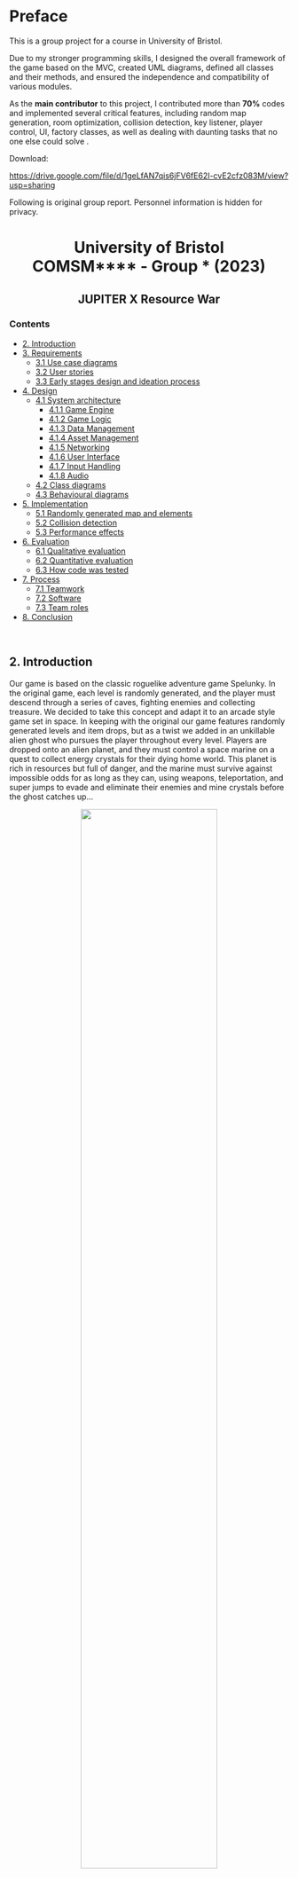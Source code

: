 # Preface

This is a group project for a course in University of Bristol. 

Due to my stronger programming skills, I designed the overall framework of the game based on the MVC, created UML diagrams, defined all classes and their methods, and ensured the independence and compatibility of various modules. 

As the **main contributor** to this project, I contributed more than **70%** codes and implemented several critical features, including random map generation, room optimization, collision detection, key listener, player control, UI, factory classes, as well as dealing with daunting tasks that no one else could solve . 



Download:

https://drive.google.com/file/d/1geLfAN7qis6jFV6fE62I-cvE2cfz083M/view?usp=sharing



Following is original group report. Personnel information is hidden for privacy.



<div align="center">
   <h1> University  of  Bristol <br/>
   COMSM**** - Group * (2023) <br/></h1>
   <h2>JUPITER X Resource War</h2>
</div>



### Contents
- [2. Introduction](#2-introduction)
- [3. Requirements](#3-requirements)
  - [3.1 Use case diagrams](#31-use-case-diagrams)
  - [3.2 User stories](#32-user-stories)
  - [3.3 Early stages design and ideation process](#33-early-stages-design-and-ideation-process)
- [4. Design](#4-design)
  - [4.1 System architecture](#41-system-architecture)
    - [4.1.1 Game Engine](#411-game-engine)
    - [4.1.2 Game Logic](#412-game-logic)
    - [4.1.3 Data Management](#413-data-management)
    - [4.1.4 Asset Management](#414-asset-management)
    - [4.1.5 Networking](#415-networking)
    - [4.1.6 User Interface](#416-user-interface)
    - [4.1.7 Input Handling](#417-input-handling)
    - [4.1.8 Audio](#418-audio)
  - [4.2 Class diagrams](#42-class-diagrams)
  - [4.3 Behavioural diagrams](#43-behavioural-diagrams)
- [5. Implementation](#5-implementation)
  - [5.1 Randomly generated map and elements](#51-randomly-generated-map-and-elements)
  - [5.2 Collision detection](#52-collision-detection)
  - [5.3 Performance effects](#53-performance-effects)
- [6. Evaluation](#6-evaluation)
  - [6.1 Qualitative evaluation](#61-qualitative-evaluation)
  - [6.2 Quantitative evaluation](#62-quantitative-evaluation)
  - [6.3 How code was tested](#63-how-code-was-tested)
- [7. Process](#7-process)
  - [7.1 Teamwork](#71-teamwork)
  - [7.2 Software](#72-software)
  - [7.3 Team roles](#73-team-roles)
- [8. Conclusion](#8-conclusion)


<br>

## 2. Introduction

Our game is based on the classic roguelike adventure game Spelunky. In the original game, each level is randomly generated, and the player must descend through a series of caves, fighting enemies and collecting treasure.  We decided to take this concept and adapt it to an arcade style game set in space. In keeping with the original our game features randomly generated levels and item drops, but as a twist we added in an unkillable alien ghost who pursues the player throughout every level. Players are dropped onto an alien planet, and they must control a space marine on a quest to collect energy crystals for their dying home world. This planet is rich in resources but full of danger, and the marine must survive against impossible odds for as long as they can, using weapons, teleportation, and super jumps to evade and eliminate their enemies and mine crystals before the ghost catches up…

<p align="center">
  <img width="70%" src="./ReportMaterials/gameplay.gif">
</p>
<br>

## 3. Requirements


### 3.1 Use case diagrams

<p align="center">
  <img width="70%" src="./ReportMaterials/UseCaseDiagram.png">
</p>
<br>
Use case diagrams and user stories are kept in folder 'ReportMaterials' in gitub mainpage for your reference.

https://github.com/UoB-COMSM0110/2023-group-7/tree/main/ReportMaterials


### 3.2 User stories

As a player I want to play a character with different combination of weapons so that have personalized game experience.

As a player I want to explore different dungeons rooms so that experience the joy of unknown.

As a player I want to encounter with different enemies with different skills and difficulty so that devote thought to planning survival routes and game strategies.

As a player I want to discover different items to improve weapon power or make the survival easier so that pay attention to collect item while fighting with monsters and increase fun of the game.

As a player I want to change game difficulties and there are some defined levels so that I can choose them according to my level and make game experience better.

As a player I want to experience permadeath so that I need to make every decision carefully and compete with others for scores.

As a player I want to experience different movement method so that the game has more possibilities and be unexpected rescued from a desperate situation

As a player I want to interact with map elements such as portal so that the game become much more interesting, and I can make strategies with these things.

As a player I want to heal my HP so that there still chances to survive even I make a strategy mistake.

As a player I want to experience a game that the difficulty level increase by time so that the game become more interesting soul-stirring with time going by in the case that the play is used to current difficulty.

As a player I want to pause the game while playing so that I could continue the game after I resolve emergency.

As a player I want to store my game score and compare with other players so that I can be hungrier for score and feel fulfilled when I beat other players.

As a player I want to turn off the game music so that I can focus on the game without being influenced by background music.

As a player I want to check the game tutorial or help at the start menu as well as in the game so that I can learn the operation method when I first play it and check help tips when I forget some operations in game.

As a player I want to be hurt by map elements so that I need to focus on every moment.

As a player I want to pick up items that could increase my score so that I'm more enthusiastic to explore the game.

As a player I want to double jump in the game so that I can move more flexible.

As a developer I want to design a game room and map generation algorithm so that the game has more possibilities and more interesting to explore.

As a developer I want to design several weapons so that the game experience is personalized.

As a developer I want to design background music and different sound effects so that the player could be more immersed into the game.

As a developer I want to have different artistical art and animation design so that the player has better game experience.

As a developer I want to design menus for different settings so that the player could personalize their playing easily.


### 3.3 Early stages design and ideation process

At early stages, each member in the team brought up at least 2 games ideas to develop. We discussed and evaluated all ideas from a wide range of aspects which game we are going to build, for example, the possibilities of twists for each game, potential game users, a more original game, how it works (interactions between enemies and player) etc.

Finally, we reached a consensus of which game to develop as we all agreed on a rough-like game and clearer picture of our game. Initially we have a general aim for our game, for example, game background setting, space mission and exploring, various landscapes (rooms), various enemies, score system, items system etc.


## 4. Design

### 4.1 System architecture


In the realm of game development, system architecture design is a critical aspect, as it provides the essential framework and coordination for the game's diverse components. This design facilitates the scalability, maintainability and it ensures the game can be developed efficiently. Here are some key elements we have taken in account during devising the system architecture of this game:

#### 4.1.1 Game Engine

As required by the assignment brief, the game is design with Processing, instead of relying on pre-built game engines, we have efficiently created a custom game engine. It allowed us to take advantage of the full potential of Processing, like rendering capabilities, animation, interface design. Based on it, the game could be developed efficiently, and different components created by all people in our team could be combined and integrated seamless.

#### 4.1.2 Game Logic

Design the game logic, which includes the rules and mechanics of the game, such as character progression, combat, and level generation. This should be separated from the rendering and engine systems, allowing for easier updates and modifications to the game's core functionality.

- Objective and challenges

The game performance is evaluated by player score, which is calculate by the number of enemies killed, the number of ore mined, number of items acquired. There is a score coefficient based on initial difficulty choice and the score already acquired (increase by 1 every 5000 score). Different enemies correspond to different score. Player has 10 HP at the beginning of the game, you will lose 1 HP every time you touch spine or hurt by enemies. When all HP used up, game over, you can input your name and see ranking. The game target is to survive, collect scores as many as possible. 

- Core gameplay mechanics

Player has the command: move left/right, speed down, interact, pick up item, change weapon, change items, jump, jump off, pause, shoot, use items. 

Crates appears randomly in the room and can be opened with keyboard input “E” and press another time to pick it up, the crate might contain one of the following items: shotgun bullet, split shot bullet, wing (fly 8 seconds), HP diamond (max HP +1) and SPEED diamond (speed up in 5 seconds). 
The yellow board is trampoline, it increases jump heigh when the player stands on it. 

The blue board is portal, stand on it and press key “E”, the player could teleport back and forth between portals. 

Ore is hidden in blocks, use miner gun to attack them and get scores.

Green and red diamonds are randomly distributed in the room, touch to collect them, the green diamonds bring extra marks, and the red diamonds heal 1 HP.

- Game state and transitions

When the game starts up, it enters the default home page, where the player can choose to start, check help page, option page, ranking and quit. And in the game, on the top right corner, there are some buttons: help, music on/off, pause and exit. Game states are defined in Model class, the coordinate of mouse is monitored whether on the button area, when press buttons, it calls controller to change game statues, then the View class render new game picture.

- Artificial Intelligence (AI)

All enemy are controlled by AI algorithms, the unbeatable ghost identifies your coordinate and chase you all game after you leave the first room. All the other enemies have their own space, when the player appears in the area, the monster launch attacks in their way, shooting or melee attack.

- Game balance and difficulty

As required in the assignment brief, there are three preset difficulties, it can be change in the option menu and you can see current difficulty in the game. To make the game more intense and thrilling over time, a hidden difficulty coefficient is applied (increase by 1 every 5000 score). The difficulty is tested to make sure it’s appropriate.

- Event handling and input management

Collision detection is running all the time to make sure the player has valid interaction with monsters or the room. The game monitor mouse and keyboard input to receive player input. All error message is recorded so that when it crashes, the developer could figure out the reason and fix it.

#### 4.1.3 Data Management

The game information is stored locally with array list or csv file. Some data like the map of already explored rooms is reset every time game over and new round start, so that every round the player could explore new map. While some other data like the score and ranking is only initialized when game startup, so that player could see previous game records after several rounds.

#### 4.1.4 Asset Management

The game's assets, such as textures, models, animations, and sound files are imported when game startup and will be called with game start. The file is placed in folder /Moon/Data/imgs.

#### 4.1.5 Networking

Multiplayer is not implemented in current game design phase, so networking is not considered.

#### 4.1.6 User Interface

The user interface is designed with Adobe Photoshop and Adobe Illustrator, all images and buttons are imported at game startup and rendered by View class. Mouse is monitored, when it is released in the button area (judged by coordinates), controller set the corresponding game status and new game picture is rendered by View class. All interfaces are placed in /Moon/Data/imgs/menu, replace the image file with the same name could update the game menu.

#### 4.1.7 Input Handling

The player input is monitored in main class, the keyboard input is not case sensitive and captured by keyReleased() and transformed to lower case, the mouse is captured by mouseReleased(), they will be passed into controlled to do corresponding operation. 

#### 4.1.8 Audio

The background music featured in the game is sourced from "Neon Abyss". Other sound effects, such as shooting, taking damage, and jumping, are obtained from an online resource library: https://588ku.com/. Playing music is relied on Minim, an audio library that provides easy to use classes for playback, recording, analysis, and synthesis of sound. All the mp3 file is loaded at the startup. There is a Boolean game statue “isMusicPlaying” in Model class, it is true by default and can be changed when setIsMusicPlaying(true) is called. When isMusicPlaying is true, the background music will be played.



### 4.2 Class diagrams
<p align="center">
  <img width="90%" src="./ReportMaterials/game_class_diagram.png">
</p>
<br>


### 4.3 Behavioural diagrams

<p align="center">
  <img width="60%" src="./ReportMaterials/CommunicationDiagram.png">
</p>
<br>
Behavioural diagrams are kept in folder 'ReportMaterials' in gitub mainpage for your reference.

https://github.com/UoB-COMSM0110/2023-group-7/tree/main/ReportMaterials

The game is based on MVC model to build. We worked and discussed as a team to decide what are the game mechanics, how the player might behave ( things that player does: exploring unknown areas, mining, using items to deal with various creatures etc.) , what should be displayed on the interface ( the way player communicate with game, HP system, score system , creatures AI etc.).

We illustrated them in class diagrams. Generally, we needed several basic classes to validate the game. Class for view & model & controller, class for random room, class for player, class for various creatures, class for items etc.

## 5. Implementation

We follow the general game developement process to implement our game : planning -- pre-production -- production -- testing -- pre-launch -- release.

We have weekly meeting to summarize what we have done for the project, discussed current difficulties during development for own part, clarified ambiguities, brought up possible new features for games and added them in our process.

During the implementation of our game, we found below 3 main challenges :

### 5.1 Randomly generated map and elements

Our goal with the random generation of rooms, was for every level to look and feel distinctly different. The main problems faced here were ensuring that every room has at least one path the player can follow, and that there are no areas where the player or enemies can get stuck. 

Our solution was to use a pseudo-randomly generated approach. The board size is set to 1160 by 800 pixels and is divided into a grid of 29 by 20 blocks. Each room has a border of 1 block with 6 exits, and the remaining space is then divided into 6 sections, each of 9*9 blocks (see image below). The sections are stored in CSV files, and dictate the placement of normal blocks, jump pads and portals. We carefully designed a large number of different sections and carried out user testing to ensure that they fit together in any combination without obstructing the players movement. 

When each room is generated, 6 sections are chosen at random and used to build the room. The logic for this generation is designed in such a way that no room can contain two identical sections. Next, we optimise the room, adding in some additional special platforms to make gameplay more dynamic. We then scan the room to find suitable locations for elements such as enemies and items. These elements are then added to randomly selected locations. 
<p align="center">
  <img width="90%" src="./ReportMaterials/Map%20diagram.jpg">
</p>
<p align="center">Image showing how level sections are laid out in each room</p>
<br>

<p align="center">
  <img width="60%" src="./ReportMaterials/room-generation.gif">
</p>
<p align="center"> Gif showing how a player can move seemlessly between randomly generated rooms. </p>

### 5.2 Collision detection

Collision detection is one of the most important aspects of our game. We are always looking for better ways of collision detection and keep it constantly updated.

In the beginning, basic collision detection was based on rectangular and rectangular collisions. At that stage, the position and size depended on the floats x, y, width, height and then, for ease of development, it was modified to be determined by the PVector location. We have rewritten the detect method to meet the collision detection of each type of object according to different needs.

For example, if a room in the game is made up of blocks based on matrix coordinates, our algorithm only needs to detect the walls around the object to reduce performance consumption. Also, the improved algorithm can match objects of arbitrary position and size. The effect of a moving object (e.g. player, enemy) being blocked by a wall is achieved by resetting the PVector location of the object and clearing the PVector velocity in the corresponding direction. If the object is blocked by a wall below, then the jump and fall states of the moving object are reset. Different strategies are used for collision detection for the player and the enemy, so that the enemy does not cross the boundary and cause a bug.

It is fair to say that we have spent considerable effort on collision detection and have achieved more than satisfactory results, which have greatly enhanced the gaming experience.

### 5.3 Performance effects

We have spent a lot of time and effort on the presentation to make everything as perfect as possible, like a full-fledged game.

In many cases, we have replaced single image effects with gifs, so that many of the effects are played in a continuous motion picture. By using the DecorationFactory, we can add both temporary and permanent gifs to the room, and set duration, speed, size and location of gifs by using different constructors. For example, when the player dies, the player does not suddenly fall, but has a complete set of movements. There are also different matching gifs for the player and the enemy in different states: for example, when the player or the enemy is attacked, there is a knockback effect; when the player is injured, there is an invincibility time as well as a blinking effect.

Another notable mention is our shooting system. We have used the PVector system instead of the traditional x, y and speed coordinate system. We used the PVector to make the weapon follow the rotation of the mouse position, as well as to ensure that the bullets are fired from the muzzle, again contributing to the hitting effect in the previous section.

## 6. Evaluation

### 6.1 Qualitative evaluation

We used the Think Aloud evaluation method to conduct qualitative testing of the game. We invited test users to explore the game pages and content freely and without guidance from the developers, while asking them to express their thoughts aloud.

During this test, we identified the following issues for improvement (surely that’s not all): the need for more tutorials (including an introduction to the various items and weapons, basic operations, etc.); the need to improve the operations according to habits, e.g. the 'SPACE' and 'W' keys can both be used to 'jump'; the lack of visibility of entrances and exits on the game screen and the need to add guidance; the difficulty of the game needs to be adjusted, for example, players think the drop damage needs to be reduced.

We also found it interesting to note that, because we did not select our test players, there was a significant difference in the feedback on the experience between players with and without relevant gaming experience. It took some time to learn and accept the keys and attack patterns for the first time, so we needed to give enough guidance at the beginning of the game to enhance the experience (otherwise it would have been a disguised way to make it harder and turn off players).

Based on these results, we have decided to improve the guidelines and create a more user-friendly tutorial. We have also adjusted the props and values to correct the difficulty of the game. And also to emphasise the player's goal: to get the highest score they can.

### 6.2 Quantitative evaluation

We gathered ten players to fully conduct that test. The process was as follows: we gave a brief introduction to the game and its operation, the players started to experience the game and finally filled in two forms, System Usability Scale and NASA TLX, based on their real thoughts.

In NASA TLX, we did not use weights for the six dimensions. Combining the scoring data reveals a large variation in the perception of the game's tasks between test users, which may be related to players' gaming experience and their own familiarity with the genre. Combining the independent mean scores for each dimension we find that players generally perceive the level of thinking required and effort required to play the game to be high, and that players are satisfied with their performance.
<p align="center">
  <img width="90%" src="./ReportMaterials/NASA%20TLX.png">
</p>
<br>
With players generally giving relatively good usability ratings (satisfactory scores) in SUS, it is fair to say that our game system has a good track record. This includes the fact that players found our system simple and easy to use and the tasks easy to understand. At the same time, some issues were also reflected, such as the fact that players felt they needed some time and some learning to use it. This echoes the issues reported by users during the Think Aloud evaluation in the previous section.
<p align="center">
  <img width="90%" src="./ReportMaterials/SUS.png">
</p>
<br>

### 6.3 How code was tested

Given that the development is using Processing, we are currently unable to perform further unit testing on the code etc., so we have chosen to focus our testing on user testing.

For user testing, we have used the Think Aloud evaluation, NASA TLX and System Usability Survey (SUS) methods. In the Think Aloud evaluation, we let the testers explore the interface and content of the game without any guidance from the developers and asked them to express their thoughts out loud during the exploration process. We can quantify and analyse the results of the survey to draw conclusions and make the game better and more user-friendly.

Based on the results of the table and the player testimonials we found that, overall, players do not find our game system complicated, but may need some guidance to learn it. Basically, they think we have a strong gameplay and show that they want to play often. It may be necessary to maintain a tense state of operation while playing to keep the game experience going. Happily, almost all players praised our game's graphics and gameplay. Another point that deserves our attention is that, due to the lack of guidance, it seems difficult for players to realise that the goal of our game is to "mine for more points" (rather than to "stay alive").

## 7. Process

### 7.1 Teamwork


We adopted a quite flexible and collaborative approach for game development. Generally, we have a weekly meeting in lab and on teams during holiday, to go through every aspect of the game development, we have one team member jotted down meeting notes each week and assign tasks to team member who is in charge for that in Jira. We posted our questions on teams to get instant feedback or to get support, or to fix bugs, and we committed our work to GitHub so everyone in team could see the changes and monitor our process to ensure our work hit the weekly schedule.

Here are some screenshots for how we collaborated as a team.

- Shared meeting notes
- Shared good ideas
- Shared public methods so others can make full use of the codes and avoid repetition
- Shared good software
- Helped to fix bugs
- Shared the change that might affect everyone’s development to keep everyone stay up to date
  <br></br>
  
  <p align="center">
       <br></br>
      <img src="./ReportMaterials/reportprocess/meeting1.png" alt="Screenshot of meeting notes example - 1">
      <br> Screenshot of meeting notes example - 1
      <br></br>
      <img src="./ReportMaterials/reportprocess/meeting2.png" alt="Screenshot of meeting notes example - 2">
      <br>Screenshot of meeting notes example - 2
      <br></br>
      <img src="./ReportMaterials/reportprocess/goodsoftware.png" alt="Screenshot of sharing good software">
      <br>Screenshot of sharing good software
        <br></br>
      <img src="./ReportMaterials/reportprocess/fixbug.png" alt="Screenshot of helping to fix bug">  
      <br>Screenshot of helping to fix bug
        <br></br>
  </p>

### 7.2 Software

We used various software introduced from the lecture.

- Teams: communication and meeting
- Jira: Assigned tasks and monitored our progress
- UML: Illustrated class diagrams
- Git & GitHub: for version control and committed staged work
- Photoshop: designed certain character in game
- Processing: wrote codes to build the game
  <br></br>

<p align="center">
    <img src="./ReportMaterials/reportprocess/jira.png" alt="Screenshot of using Jira to assign tasks and monitor progress">   
    <br>Screenshot of using Jira to assign tasks and monitor progress
</p>
  <br>
<br>Also please follow below link if you want to check how we collaborate in Jira.</br>

https://uob-group7.atlassian.net/jira/software/projects/GP/boards/1
### 7.3 Team roles

We divided the game into 5 parts at beginning of the project, so everyone can focus on his or her own part. Please find below table as how we assign the team role and also our individual contribution.

| Task                                | To do by |
| ----------------------------------- | -------- |
| Rooms & Room Factory                | ***     |
| Menu & Setting & BGM                | ***   |
| Game framework, Player, Basic props, Collision etc… | Xiao     |
| Items & Items Factory               | ***    |
| Enemy & Enemy Factory               | *** |

Meanwhile, apart from the game, there are some works have been done by different team members:

- kept tracking and pushing the progress to ensure delivery of the game
- jotted down meeting note and shared recap
- Assigned tasks regarding meeting
- Acted as user or found new user to play game and asked for feedback
- Reached out to internet for game design (player, enemies, items, gems & rocks etc..), as we wanted it our game in an extraterrestrial world setting
  <br>

## 8. Conclusion


Overall, the game is basically a 2D platform adventure game and is inspired by Spelunky. But we re-designed the game to make it more originally made by our own. for example, extraterrestrial planet background setting, all elements shown in the game are consistent with the game storyline , completely random generated maps, items, enemies to make the game more fun to play.

From software quality perspective,we think we have met the requirements of game development. Firstly, the game is fun to play. Secondly, the codes have been conformed with our conventions, it's readable and maintainable, and had been tested and reviewed again and again to make it as concise and accurate as we can.

The project is absolutely challenging and here are some tricky challenges that we had in the process:

- Enemies and rooms are generated randomly, it's difficult to make sure enemies were generated legally in the right place
- Various enemy AI
- Collision detection between player and creatures and spikes
- Dynamically display player and enemies

Basically, our approach to solve question is that We brought the questions to meeting and devided them into smaller parts.We proposed a potential viable solution , tested it and revised it , conquered them step by step. Our strategy is that we try to complete the basics of the game and made it functional. Then we improved it and added new features and beatify characters and game interface by each round's sprint.

Thus, we are very proud of the game we have developed, it is thrilling to present our final game for end users to play.
During the process,we not just have gained valuable experience to develop a new game , but also learnt to collaborate as a team. Meanwhile, learnt to make full use of various software to improve efficiency.

Finally, we decided to put below features to our future work as time is limited:

- Phase in user login system which can allow to store users information, play records and rank their scores
- Validate the game for two players, it might be more fun if players can help and interact with each other in space exploration
- Validate the game for connecting internet, so players can share their scores
- More various bosses for player to challenge
- Generate more interesting various secret maps, so players can unlock it and get unexpected bonus
- More enemies and more items that allow player to create new playing methods and play more flexibly
- Provide more items for player to use, like immute death, summon NPC to attack emermies, special shield to help user to reflect the damage etc..
- Provide a bag system so user to check current available items and instructions for them
- A complete introduction of game storyline for user to better understand its background and goal
- Phase in quests system, player can unlock quests to increase their scores or boost its effects
